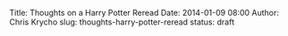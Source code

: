 Title: Thoughts on a Harry Potter Reread
Date: 2014-01-09 08:00
Author: Chris Krycho
slug: thoughts-harry-potter-reread
status: draft
